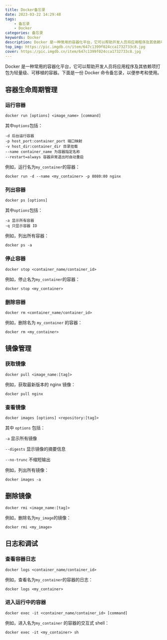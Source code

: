 ```yaml
---
title: Docker备忘录
date: 2023-03-22 14:29:48
tags: 
    - 备忘录
    - Docker
categories: 备忘录
keywords: Docker
description: Docker 是一种常用的容器化平台，它可以帮助开发人员将应用程序及其依赖项打包为轻量级、可移植的容器。这是一份 Docker 命令备忘录，以便参考和使用。
top_img: https://pic.imgdb.cn/item/647c1399f024cca1732733c8.jpg
cover: https://pic.imgdb.cn/item/647c1399f024cca1732733c8.jpg
---
```


Docker 是一种常用的容器化平台，它可以帮助开发人员将应用程序及其依赖项打包为轻量级、可移植的容器。下面是一份 Docker 命令备忘录，以便参考和使用。

## 容器生命周期管理

### 运行容器

``` docker
docker run [options] <image_name> [command]
```

其中`options`包括：

``` docker
-d 后台运行容器
-p host_port:container_port 端口映射
-v host_dir:container_dir 目录挂载
--name container_name 为容器指定名称
--restart=always 容器异常退出时自动重启
```

例如，运行名为`my_container`的容器：

``` docker
docker run -d --name <my_container> -p 8080:80 nginx
```

### 列出容器

``` docker
docker ps [options]
```

其中`options`包括：

``` docker
-a 显示所有容器
-q 只显示容器 ID
```

例如，列出所有容器：

``` docker
docker ps -a
```

### 停止容器

``` docker
docker stop <container_name/container_id>
```

例如，停止名为`my_container`的容器：

``` docker
docker stop <my_container>
```

### 删除容器

``` docker
docker rm <container_name/container_id>
```

例如，删除名为 `my_container` 的容器：

``` docker
docker rm <my_container>
```

## 镜像管理

### 获取镜像

``` docker
docker pull <image_name:[tag]>
```

例如，获取最新版本的 nginx 镜像：

``` docker
docker pull nginx
```

### 查看镜像

``` docker
docker images [options] <repository:[tag]>
```

其中 `options` 包括：

`-a` 显示所有镜像

`--digests` 显示镜像的摘要信息

`--no-trunc` 不缩短输出

例如，列出所有镜像：

``` docker
docker images -a
```

## 删除镜像

``` docker
docker rmi <image_name:[tag]>
```

例如，删除名为`my_image`的镜像：

``` docker
docker rmi <my_image>
```

## 日志和调试

### 查看容器日志

``` docker
docker logs <container_name/container_id>
```

例如，查看名为`my_container`的容器的日志：

``` docker
docker logs <my_container>
```

### 进入运行中的容器

``` docker
docker exec -it <container_name/container_id> [command]
```

例如，进入名为`my_container` 的容器的交互式 shell：

``` docker
docker exec -it <my_container> sh
```
